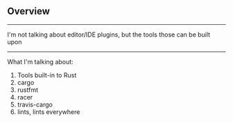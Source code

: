 
## Overview

---

I'm not talking about editor/IDE plugins, but the tools those can be built upon

---

What I'm talking about:

1. Tools built-in to Rust
2. cargo
3. rustfmt
4. racer
5. travis-cargo
6. lints, lints everywhere

